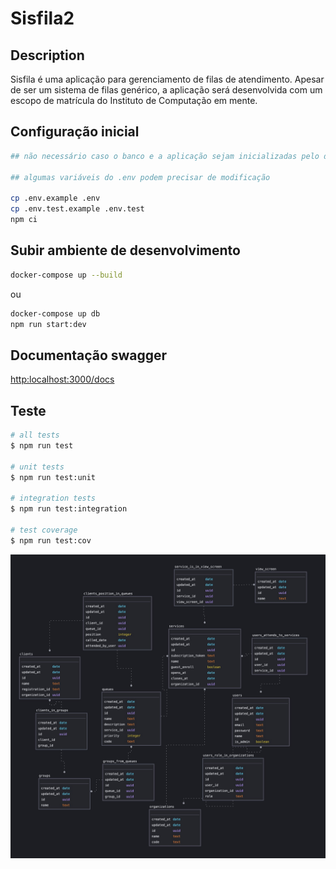 # Sisfila2

## Description

Sisfila é uma aplicação para gerenciamento de filas de atendimento. Apesar de ser um sistema de filas genérico, a aplicação será desenvolvida com um escopo de matrícula do Instituto de Computação em mente.

## Configuração inicial

```bash
## não necessário caso o banco e a aplicação sejam inicializadas pelo docker-compose

## algumas variáveis do .env podem precisar de modificação

cp .env.example .env
cp .env.test.example .env.test
npm ci
```

## Subir ambiente de desenvolvimento

```bash
docker-compose up --build
```

ou

```bash
docker-compose up db
npm run start:dev
```

## Documentação swagger

<http:localhost:3000/docs>

## Teste

```bash
# all tests
$ npm run test

# unit tests
$ npm run test:unit

# integration tests
$ npm run test:integration

# test coverage
$ npm run test:cov
```

![alt text](sisfila_v10.JPG)
